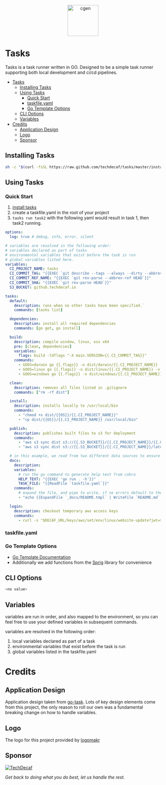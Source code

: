 <p align="center">
  <img alt="cgen" src="https://images.techdecaf.com/fit-in/100x/tiny/tasks-logo.png" width="100" />
</p>

# Tasks

Tasks is a task runner written in GO. Designed to be a simple task runner supporting both local development and ci/cd pipelines.

- [Tasks](#tasks)
  - [Installing Tasks](#installing-tasks)
  - [Using Tasks](#using-tasks)
    - [Quick Start](#quick-start)
    - [taskfile.yaml](#taskfileyaml)
    - [Go Template Options](#go-template-options)
  - [CLI Options](#cli-options)
  - [Variables](#variables)
- [Credits](#credits)
  - [Application Design](#application-design)
  - [Logo](#logo)
  - [Sponsor](#sponsor)

## Installing Tasks

```bash
sh -c "$(curl -fsSL https://raw.github.com/techdecaf/tasks/master/install.sh)"
```

## Using Tasks

### Quick Start

1. [install tasks](#installing-tasks)
2. create a taskfile.yaml in the root of your project
3. `tasks run task2` with the following yaml would result in task 1, then task2 running.

```yaml
options:
  log: true # debug, info, error, silent

# variables are resolved in the following order:
# variables declared as part of tasks
# environmental variables that exist before the task is run
# global variables listed here.
variables:
  CI_PROJECT_NAME: tasks
  CI_COMMIT_TAG: "{{EXEC `git describe --tags --always --dirty --abbrev=0`}}"
  CI_COMMIT_REF_NAME: "{{EXEC `git rev-parse --abbrev-ref HEAD`}}"
  CI_COMMIT_SHA: "{{EXEC `git rev-parse HEAD`}}"
  S3_BUCKET: github.techdecaf.io

tasks:
  default:
    description: runs when no other tasks have been specified.`
    commands: [tasks list]

  dependencies:
    description: install all required dependencies
    commands: [go get, go install]

  build:
    description: compile window, linux, osx x64
    pre: [clean, dependencies]
    variables:
      flags: build -ldflags "-X main.VERSION={{.CI_COMMIT_TAG}}"
    commands:
      - GOOS=darwin go {{.flags}} -o dist/darwin/{{.CI_PROJECT_NAME}} -v
      - GOOS=linux go {{.flags}} -o dist/linux/{{.CI_PROJECT_NAME}} -v
      - GOOS=windows go {{.flags}} -o dist/windows/{{.CI_PROJECT_NAME}}.exe -v

  clean:
    description: removes all files listed in .gitignore
    commands: ["rm -rf dist"]

  install:
    description: installs locally to /usr/local/bin
    commands:
      - "chmod +x dist/{{OS}}/{{.CI_PROJECT_NAME}}"
      - "cp dist/{{OS}}/{{.CI_PROJECT_NAME}} /usr/local/bin"

  publish:
    description: publishes built files to s3 for deployment
    commands:
      - "aws s3 sync dist s3://{{.S3_BUCKET}}/{{.CI_PROJECT_NAME}}/{{.CI_COMMIT_TAG}}"
      - "aws s3 sync dist s3://{{.S3_BUCKET}}/{{.CI_PROJECT_NAME}}/latest"

  # in this example, we read from two different data sources to ensure up to date documentation
  docs:
    description:
    variables:
      # run the go command to generate help text from cobra
      HELP_TEXT: "{{EXEC 'go run . -h'}}"
      TASK_FILE: "{{ReadFile `taskfile.yaml`}}"
    commands:
      # expand the file, and pipe to write, if no errors default to the string "success"
      - "echo {{ExpandFile `_docs/README.tmpl` | WriteFile `README.md` | default `success`}}"

  login:
    description: checkout temporary aws access keys
    commands:
      - curl -s "$DECAF_URL/keys/aws/set/env/linux/website-update?jwt=$DECAF_TOKEN"

```

### taskfile.yaml

### Go Template Options

- [Go Template Documentation](https://golang.org/pkg/text/template/)
- Additionally we add functions from the [Sprig](http://masterminds.github.io/sprig/) library for convenience

## CLI Options

```bash
<no value>
```

## Variables

variables are run in order, and also mapped to the environment, so you can feel free to use your defined variables in subsequent commands.

variables are resolved in the following order:

1. local variables declared as part of a task
2. environmental variables that exist before the task is run
3. global variables listed in the taskfile.yaml

# Credits

## Application Design

Application design taken from [go-task](https://github.com/go-task/task). Lots of key design elements come from this project, the only reason to roll our own was a fundamental breaking change on how to handle variables.

## Logo

The logo for this project provided by [logomakr](https://logomakr.com)

## Sponsor

[![TechDecaf](https://images.techdecaf.com/fit-in/150x/techdecaf/logo_full.png)](https://techdecaf.com)

_Get back to doing what you do best, let us handle the rest._

